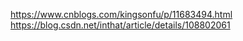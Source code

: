https://www.cnblogs.com/kingsonfu/p/11683494.html
https://blog.csdn.net/inthat/article/details/108802061